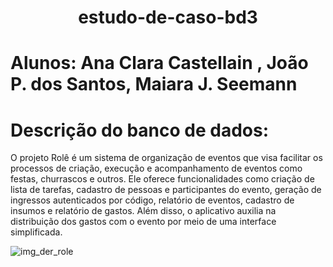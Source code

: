 <h1 align="center">  estudo-de-caso-bd3 <h1>  
  
  
Alunos: Ana Clara Castellain , João P. dos Santos, Maiara J. Seemann
 
  
# Descrição do banco de dados:

 O projeto Rolê é um sistema de organização de eventos que visa facilitar os processos de criação, execução e acompanhamento de eventos como festas, churrascos e outros. Ele oferece funcionalidades como criação de lista de tarefas, cadastro de pessoas e participantes do evento, geração de ingressos autenticados por código, relatório de eventos, cadastro de insumos e relatório de gastos. Além disso, o aplicativo auxilia na distribuição dos gastos com o evento por meio de uma interface simplificada.

![img_der_role](https://github.com/role-pi/sql/assets/111303609/124c763b-028d-4eee-968f-3d52b8b77c05)
